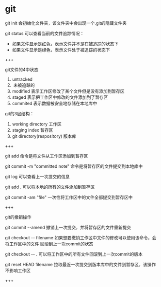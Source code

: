 # git



git init 会初始化文件夹，该文件夹中会出现一个.git的隐藏文件夹

git status 可以查看当前的文件追踪情况：

* 如果文件显示是红色，表示文件并不是在被追踪的状态下
* 如果文件显示是绿色，表示文件处于被追踪的状态下

+++

git文件的4中状态

1. untracked
2. ​	未被追踪的
3. modified      表示工作区修改了某个文件但是没有添加到暂存区
4. staged          表示把工作区中修改的文件添加到了暂存区
5. commited    表示数据被安全地存储在本地库中

git的3层结构：

1. working directory	工作区
2. staging index      暂存区
3. git directory(respository)   版本库

+++

git add 命令是将文件从工作区添加到暂存区

git commit -m "committed note" 命令是将暂存区的文件提交到本地库中

git log 可以查看上一次提交的信息

git add . 可以将本地的所有的文件添加到暂存区

git commit -am "file"  一次性将工作区中的文件全部提交到暂存区中

+++

git的撤销操作

git commit --amend             撤销上一次提交，并将暂存区的文件重新提交

git checkout  -- filename 	如果想要撤销工作区中文件的修改可以使用该命令，会将工作区中的文件												回滚到上一次commit的状态

git checkout -- .   				  可以将工作区中的所有文件回滚到上一次commit的版本

git reset HEAD filename      拉取最近一次提交到版本库中的文件到暂存区，该操作不影响工作区

+++

